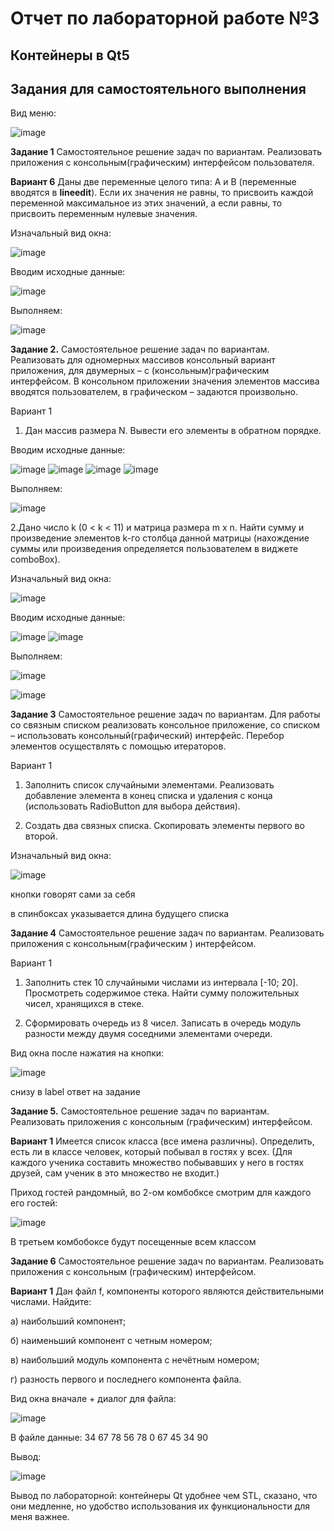 # Отчет по лабораторной работе №3

## Контейнеры в Qt5

## Задания для самостоятельного выполнения

Вид меню:

![image](./images/image.png)

**Задание 1** Самостоятельное решение задач по вариантам. Реализовать
приложения с консольным(графическим) интерфейсом пользователя.

**Вариант 6** Даны две переменные целого типа: A и B
(переменные вводятся в **lineedit**). Если их значения не равны, то присвоить
каждой переменной максимальное из этих значений, а если равны, то присвоить
переменным нулевые значения.

Изначальный вид окна:

![image](./images/image2.png)

Вводим исходные данные:

![image](./images/image3.png)

Выполняем:

![image](./images/image4.png)

**Задание 2.** Самостоятельное решение задач по вариантам. Реализовать для
одномерных массивов консольный вариант приложения, для двумерных – с
(консольным)графическим интерфейсом. В консольном приложении значения элементов
массива вводятся пользователем, в графическом – задаются произвольно.

Вариант 1

1. Дан массив размера N. Вывести его элементы в обратном порядке.

Вводим исходные данные:

![image](./images/image5.png)
![image](./images/image6.png)
![image](./images/image7.png)
![image](./images/image8.png)

Выполняем:

![image](./images/image9.png)

2.Дано число k (0 < k < 11) и матрица размера m x n. Найти сумму и произведение
элементов k-го столбца данной матрицы (нахождение суммы или произведения
определяется пользователем в виджете comboBox).

Изначальный вид окна:

![image](./images/image10.png)

Вводим исходные данные:

![image](./images/image11.png)
![image](./images/image12.png)

Выполняем:

![image](./images/image13.png)

![image](./images/image14.png)

**Задание 3** Самостоятельное решение задач по вариантам. Для работы со связным
списком реализовать консольное приложение, со списком – использовать
консольный(графический) интерфейс. Перебор элементов осуществлять с помощью итераторов.

Вариант 1

1. Заполнить список случайными элементами. Реализовать добавление элемента в
конец списка и удаления с конца (использовать RadioButton для выбора действия).

2. Создать два связных списка. Скопировать элементы первого во второй.

Изначальный вид окна:

![image](./images/image15.png)

кнопки говорят сами за себя

в спинбоксах указывается длина будущего списка

**Задание 4** Самостоятельное решение задач по вариантам. Реализовать приложения
с консольным(графическим ) интерфейсом.

Вариант 1

1. Заполнить стек 10 случайными числами из интервала \[-10; 20]. Просмотреть
содержимое стека. Найти сумму положительных чисел, хранящихся в стеке.

2. Сформировать очередь из 8 чисел. Записать в очередь модуль разности между
двумя соседними элементами очереди.

Вид окна после нажатия на кнопки:

![image](./images/image16.png)

снизу в label ответ на задание

**Задание 5.** Самостоятельное решение задач по вариантам. Реализовать
приложения с консольным (графическим) интерфейсом.

**Вариант 1** Имеется список класса (все имена различны). Определить, есть ли в
классе человек, который побывал в гостях у всех. (Для каждого ученика составить
множество побывавших у него в гостях друзей, сам ученик в это множество не входит.)

Приход гостей рандомный, во 2-ом комбобксе смотрим для каждого
его гостей:

![image](./images/image17.png)

В третьем комбобоксе будут посещенные всем классом

**Задание 6** Самостоятельное решение задач по вариантам. Реализовать приложения
с консольным (графическим) интерфейсом.

**Вариант 1** Дан файл f, компоненты которого являются действительными числами. Найдите:

а) наибольший компонент;

б) наименьший компонент с четным номером;

в) наибольший модуль компонента с нечётным номером;

г) разность первого и последнего компонента файла.

Вид окна вначале + диалог для файла:

![image](./images/image18.png)

В файле данные: 34 67 78 56 78 0 67 45 34 90

Вывод:

![image](./images/image19.png)

Вывод по лабораторной: контейнеры Qt удобнее чем STL, сказано, что они медленне,
но удобство использования их функциональности для меня важнее.
